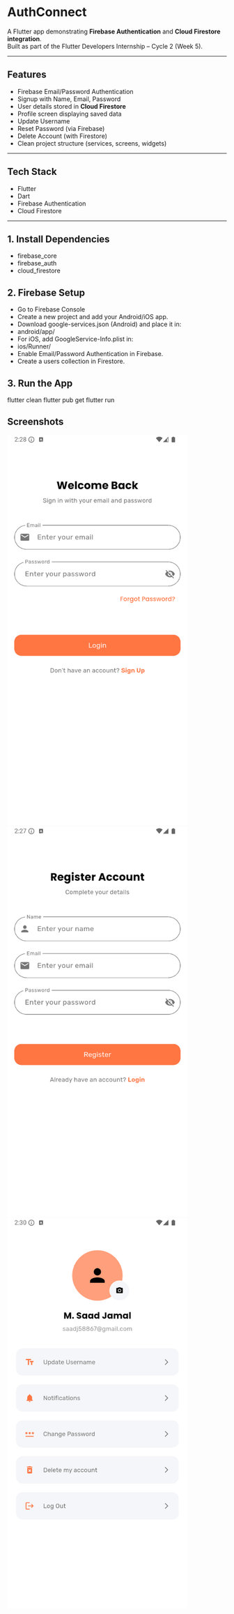 # AuthConnect 
A Flutter app demonstrating **Firebase Authentication** and **Cloud Firestore integration**.  
Built as part of the Flutter Developers Internship – Cycle 2 (Week 5).

---

## Features
- Firebase Email/Password Authentication
- Signup with Name, Email, Password
- User details stored in **Cloud Firestore**
- Profile screen displaying saved data
- Update Username
- Reset Password (via Firebase)
- Delete Account (with Firestore)
- Clean project structure (services, screens, widgets)

---

## Tech Stack
- Flutter
- Dart
- Firebase Authentication
- Cloud Firestore

---

## 1. Install Dependencies
- firebase_core
- firebase_auth
- cloud_firestore

## 2. Firebase Setup

- Go to Firebase Console
- Create a new project and add your Android/iOS app.
- Download google-services.json (Android) and place it in:
- android/app/
- For iOS, add GoogleService-Info.plist in:
- ios/Runner/
- Enable Email/Password Authentication in Firebase.
- Create a users collection in Firestore.

## 3. Run the App
flutter clean
flutter pub get
flutter run

## Screenshots
![Login Screen](assets/login_screen.png)
![Signup Screen](assets/signup_screen.png)
![Profile Screen](assets/profile_screen.png)
